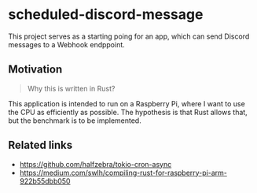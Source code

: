 # scheduled-discord-message

This project serves as a starting poing for an app, which can send Discord messages to a Webhook endppoint.

## Motivation

> Why this is written in Rust?

This application is intended to run on a Raspberry Pi, where I want to use the CPU as efficiently as possible.
The hypothesis is that Rust allows that, but the benchmark is to be implemented.

## Related links

- https://github.com/halfzebra/tokio-cron-async
- https://medium.com/swlh/compiling-rust-for-raspberry-pi-arm-922b55dbb050
